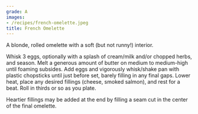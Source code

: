 ```yaml
---
grade: A
images:
- /recipes/french-omelette.jpeg
title: French Omelette
---
```


A blonde, rolled omelette with a soft (but not runny!) interior.


Whisk 3 eggs, optionally with a splash of cream/milk and/or chopped herbs, and season.
Melt a generous amount of butter on medium to medium-high until foaming subsides. 
Add eggs and vigorously whisk/shake pan with plastic chopsticks until just before
set, barely filling in any final gaps. Lower heat, place any desired fillings (cheese, smoked salmon), 
and rest for a beat. Roll in thirds or so as you plate.

Heartier fillings may be added at the end by filling a seam cut in the center
of the final omelette.